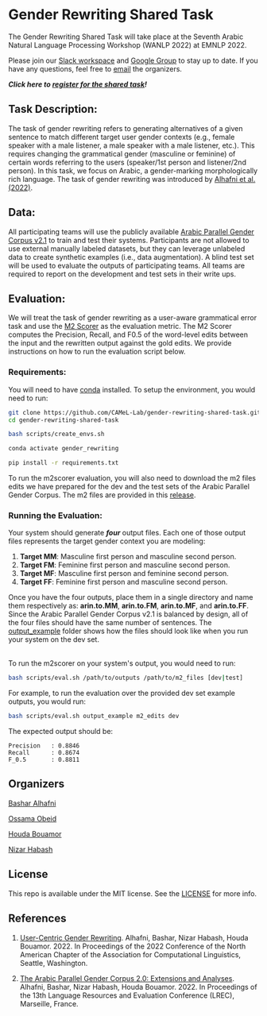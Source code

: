 # Gender Rewriting Shared Task

The Gender Rewriting Shared Task will take place at the Seventh Arabic Natural Language Processing Workshop (WANLP 2022) at EMNLP 2022.

Please join our [Slack workspace](https://genderrewriting.slack.com/) and [Google Group](https://groups.google.com/g/gender-rewriting) to stay up to date. If you have any questions, feel free to [email](mailto:gender.rewriting.organizers@gmail.com) the organizers.

***Click here to [register for the shared task](https://docs.google.com/forms/d/e/1FAIpQLSfw45B_oH2eKh9R_JROviQj292ef93zR0dqza4SBr3myh1Ogw/viewform)!***


## Task Description:

The task of gender rewriting refers to generating alternatives of a given sentence to match different target user gender contexts (e.g., female speaker with a male listener, a male speaker with a male listener, etc.). This requires changing the grammatical gender (masculine or feminine) of certain words referring to the users (speaker/1st person and listener/2nd person). In this task, we focus on Arabic, a gender-marking morphologically rich language. The task of gender rewriting was introduced by [Alhafni et al. (2022)](https://arxiv.org/pdf/2205.02211.pdf).


## Data:

All participating teams will use the publicly available [Arabic Parallel Gender Corpus v2.1](https://camel.abudhabi.nyu.edu/arabic-parallel-gender-corpus/) to train and test their systems. Participants are not allowed to use external manually labeled datasets, but they can leverage unlabeled data to create synthetic examples (i.e., data augmentation). A blind test set will be used to evaluate the outputs of participating teams. All teams are required to report on the development and test sets in their write ups.


## Evaluation:

We will treat the task of gender rewriting as a user-aware grammatical error task and use the [M2 Scorer](https://aclanthology.org/N12-1067.pdf) as the evaluation metric. The M2 Scorer computes the Precision, Recall, and F0.5 of the word-level edits between the input and the rewritten output against the gold edits. We provide instructions on how to run the evaluation script below.<br/>

### Requirements:

You will need to have [conda](https://docs.conda.io/en/latest/miniconda.html) installed. To setup the environment, you would need to run:

```bash
git clone https://github.com/CAMeL-Lab/gender-rewriting-shared-task.git
cd gender-rewriting-shared-task

bash scripts/create_envs.sh

conda activate gender_rewriting

pip install -r requirements.txt
```

To run the m2scorer evaluation, you will also need to download the m2 files edits we have prepared for the dev and the test sets of the Arabic Parallel Gender Corpus. The m2 files are provided in this [release](https://github.com/CAMeL-Lab/gender-rewriting-shared-task/releases/tag/m2_edits).

### Running the Evaluation:
Your system should generate ***four*** output files. Each one of those output files represents the target gender context you are modeling: 

1. **Target MM**: Masculine first person and masculine second person.
2. **Target FM**: Feminine first person and masculine second person.
3. **Target MF**: Masculine first person and feminine second person.
4. **Target FF**: Feminine first person and masculine second person.

Once you have the four outputs, place them in a single directory and name them respectively as: **arin.to.MM**, **arin.to.FM**, **arin.to.MF**, and **arin.to.FF**. Since the Arabic Parallel Gender Corpus v2.1 is balanced by design, all of the four files should have the same number of sentences. The [output_example](output_example/) folder shows how the files should look like when you run your system on the dev set.<br/><br/>

To run the m2scorer on your system's output, you would need to run:

```bash
bash scripts/eval.sh /path/to/outputs /path/to/m2_files [dev|test]
```

For example, to run the evaluation over the provided dev set example outputs, you would run:

```bash
bash scripts/eval.sh output_example m2_edits dev
```

The expected output should be:

```
Precision   : 0.8846
Recall      : 0.8674
F_0.5       : 0.8811
```

## Organizers

[Bashar Alhafni](https://basharalhafni.com/)

[Ossama Obeid](https://nyuad.nyu.edu/en/research/faculty-labs-and-projects/computational-approaches-to-modeling-language-lab/researchers/ossama-obeid.html)

[Houda Bouamor](https://www.andrew.cmu.edu/user/hbouamor/)

[Nizar Habash](https://www.nizarhabash.com/)

## License
This repo is available under the MIT license. See the [LICENSE](LICENSE) for more info.

## References

1. [User-Centric Gender Rewriting](https://arxiv.org/pdf/2205.02211.pdf). Alhafni, Bashar, Nizar Habash, Houda Bouamor. 2022. In Proceedings of the 2022 Conference of the North American Chapter of the Association for Computational Linguistics, Seattle, Washington.

2. [The Arabic Parallel Gender Corpus 2.0: Extensions and Analyses](https://arxiv.org/pdf/2110.09216.pdf). Alhafni, Bashar, Nizar Habash, Houda Bouamor. 2022. In Proceedings of the 13th Language Resources and Evaluation Conference (LREC), Marseille, France.

